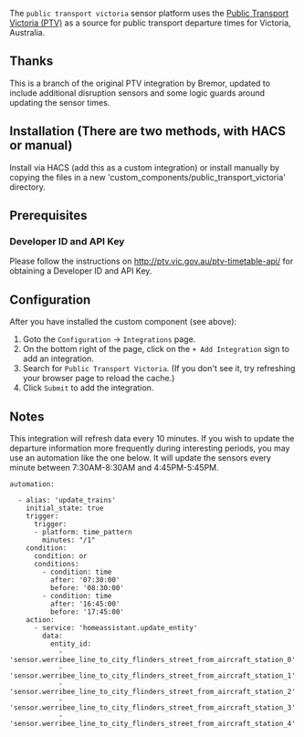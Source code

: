 The `public transport victoria` sensor platform uses the [Public Transport Victoria (PTV)](https://www.ptv.vic.gov.au/) as a source for public transport departure times for Victoria, Australia.

## Thanks
This is a branch of the original PTV integration by Bremor, updated to include additional disruption sensors and some logic guards around updating the sensor times.

## Installation (There are two methods, with HACS or manual)

Install via HACS (add this as a custom integration) or install manually by copying the files in a new 'custom_components/public_transport_victoria' directory.

## Prerequisites

### Developer ID and API Key
Please follow the instructions on http://ptv.vic.gov.au/ptv-timetable-api/ for obtaining a Developer ID and API Key.

## Configuration
After you have installed the custom component (see above):
1. Goto the `Configuration` -> `Integrations` page.  
2. On the bottom right of the page, click on the `+ Add Integration` sign to add an integration.
3. Search for `Public Transport Victoria`. (If you don't see it, try refreshing your browser page to reload the cache.)
4. Click `Submit` to add the integration.

## Notes
This integration will refresh data every 10 minutes. If you wish to update the departure information more frequently during interesting periods, you may use an automation like the one below. It will update the sensors every minute between 7:30AM-8:30AM and 4:45PM-5:45PM.
```
automation:

  - alias: 'update_trains'
    initial_state: true
    trigger:
      trigger:
      - platform: time_pattern
        minutes: "/1"
    condition:
      condition: or
      conditions:
        - condition: time
          after: '07:30:00'
          before: '08:30:00'
        - condition: time
          after: '16:45:00'
          before: '17:45:00'
    action:
      - service: 'homeassistant.update_entity'
        data:
          entity_id:
            - 'sensor.werribee_line_to_city_flinders_street_from_aircraft_station_0'
            - 'sensor.werribee_line_to_city_flinders_street_from_aircraft_station_1'
            - 'sensor.werribee_line_to_city_flinders_street_from_aircraft_station_2'
            - 'sensor.werribee_line_to_city_flinders_street_from_aircraft_station_3'
            - 'sensor.werribee_line_to_city_flinders_street_from_aircraft_station_4'
```

[hacs]: https://hacs.xyz
